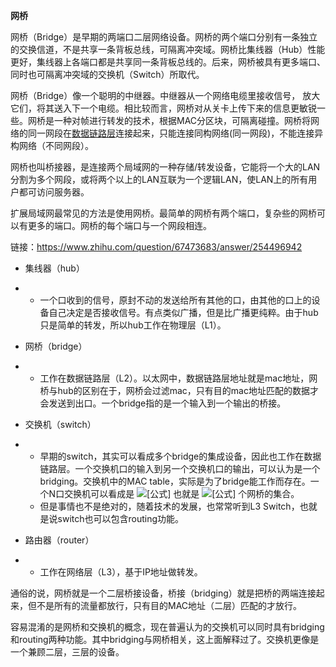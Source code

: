 **网桥**

网桥（Bridge）是早期的两端口二层网络设备。网桥的两个端口分别有一条独立的交换信道，不是共享一条背板总线，可隔离冲突域。网桥比集线器（Hub）性能更好，集线器上各端口都是共享同一条背板总线的。后来，网桥被具有更多端口、同时也可隔离冲突域的交换机（Switch）所取代。

网桥（Bridge）像一个聪明的中继器。中继器从一个网络电缆里接收信号， 放大它们，将其送入下一个电缆。相比较而言，网桥对从关卡上传下来的信息更敏锐一些。网桥是一种对帧进行转发的技术，根据MAC分区块，可隔离碰撞。网桥将网络的同一网段在[数据链路层](https://baike.baidu.com/item/数据链路层/4329290)连接起来，只能连接同构网络(同一网段)，不能连接异构网络（不同网段）。

网桥也叫桥接器，是连接两个局域网的一种存储/转发设备，它能将一个大的LAN分割为多个网段，或将两个以上的LAN互联为一个逻辑LAN，使LAN上的所有用户都可访问服务器。

扩展局域网最常见的方法是使用网桥。最简单的网桥有两个端口，复杂些的网桥可以有更多的端口。网桥的每个端口与一个网段相连。

链接：https://www.zhihu.com/question/67473683/answer/254496942

- 集线器（hub）

- - 一个口收到的信号，原封不动的发送给所有其他的口，由其他的口上的设备自己决定是否接收信号。有点类似广播，但是比广播更纯粹。由于hub只是简单的转发，所以hub工作在物理层（L1）。

- 网桥（bridge）

- - 工作在数据链路层（L2）。以太网中，数据链路层地址就是mac地址，网桥与hub的区别在于，网桥会过滤mac，只有目的mac地址匹配的数据才会发送到出口。一个bridge指的是一个输入到一个输出的桥接。

- 交换机（switch）

- - 早期的switch，其实可以看成多个bridge的集成设备，因此也工作在数据链路层。一个交换机口的输入到另一个交换机口的输出，可以认为是一个bridging。交换机中的MAC table，实际是为了bridge能工作而存在。一个N口交换机可以看成是 ![[公式]](https://www.zhihu.com/equation?tex=N%5Ctimes%28N-1%29) 也就是 ![[公式]](https://www.zhihu.com/equation?tex=A_%7BN%7D%5E%7B2%7D) 个网桥的集合。
  - 但是事情也不是绝对的，随着技术的发展，也常常听到L3 Switch，也就是说switch也可以包含routing功能。

- 路由器（router）

- - 工作在网络层（L3），基于IP地址做转发。

通俗的说，网桥就是一个二层桥接设备，桥接（bridging）就是把桥的两端连接起来，但不是所有的流量都放行，只有目的MAC地址（二层）匹配的才放行。

容易混淆的是网桥和交换机的概念，现在普遍认为的交换机可以同时具有bridging和routing两种功能。其中bridging与网桥相关，这上面解释过了。交换机更像是一个兼顾二层，三层的设备。